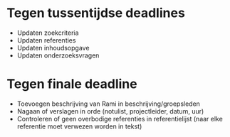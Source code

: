 # Tegen tussentijdse deadlines

- Updaten zoekcriteria
- Updaten referenties
- Updaten inhoudsopgave
- Updaten onderzoeksvragen


# Tegen finale deadline

- Toevoegen beschrijving van Rami in beschrijving/groepsleden
- Nagaan of verslagen in orde (notulist, projectleider, datum, uur)
- Controleren of geen overbodige referenties in referentielijst (naar
elke referentie moet verwezen worden in tekst)

